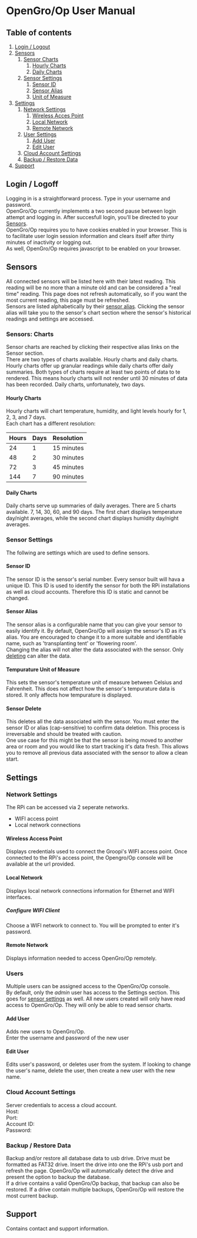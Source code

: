 OpenGro/Op User Manual
==================

## Table of contents

1. [Login / Logout](#login_off)
2. [Sensors](#sensors)
	1. [Sensor Charts](#sensor_charts)
		1. [Hourly Charts](#hourly_charts)
		2. [Daily Charts](#daily_charts)
	2. [Sensor Settings](#sensor_settings)
		1. [Sensor ID](#sensor_id)
		2. [Sensor Alias](#sensor_alias)
		2. [Unit of Measure](#uom)
3. [Settings](#settings)
	1. [Network Settings](#network_settings)
		1. [Wireless Acces Point](#network_ap)
		2. [Local Network](#network_local)
		3. [Remote Network](#network_remote)
	2. [User Settings](#user_settings)
		1. [Add User](#user_add)
		2. [Edit User](#user_edit)
	3. [Cloud Account Settings](#cloud_account_settings)
	4. [Backup / Restore Data](#backup_restore)
4. [Support](#support)

<a name="login_off"></a>
## Login / Logoff
Logging in is a straightforward process. Type in your username and password.  
OpenGro/Op currently implements a two second pause between login attempt and logging in. After succesfull login, you'll be directed to your [Sensors](#sensors).  
OpenGro/Op requires you to have cookies enabled in your browser. This is to facilitate user login session information and clears itself after thirty minutes of inactivity or logging out.  
As well, OpenGro/Op requires javascript to be enabled on your browser.
<a name="sensors"></a>
## Sensors
All connected sensors will be listed here with their latest reading. This reading will be no more than a minute old and can be considered a "real time" reading. This page does not refresh automatically, so if you want the most current reading, this page must be refreshed.  
Sensors are listed alphabetically by their [sensor alias](#sensor_alias). Clicking the sensor alias will take you to the sensor's chart section where the sensor's historical readings and settings are accessed.

<a name="sensor_charts"></a>
### Sensors: Charts
Sensor charts are reached by clicking their respective alias links on the Sensor section.  
There are two types of charts available. Hourly charts and daily charts. Hourly charts offer up granular readings while daily charts offer daily summaries.
Both types of charts require at least two points of data to te rendered. This means hourly charts will not render until 30 
minutes of data has been recorded. Daily charts, unfortunately, two days.
<a name="hourly_charts"></a>
#### Hourly Charts
Hourly charts will chart temperature, humidity, and light levels hourly for 1, 2, 3, and 7 days.  
Each chart has a different resolution:

| Hours | Days | Resolution |
|:------|:-----|:-----------|
| 24    | 1    | 15 minutes |
| 48    | 2    | 30 minutes |
| 72    | 3    | 45 minutes |
| 144   | 7    | 90 minutes |


<a name="daily_charts"></a>
#### Daily Charts
Daily charts serve up summaries of daily averages. There are 5 charts available. 7, 14, 30, 60, and 90 days. The first chart displays temperature day/night averages, while the second chart displays humidity day/night averages.

<a name="sensor_settings"></a>
### Sensor Settings
The follwing are settings which are used to define sensors.

<a name="sensor_id"></a>
#### Sensor ID
The sensor ID is the sensor's serial number. Every sensor built will hava a unique ID. This ID is used to identify the sensor for both the RPi installations as well as cloud accounts. Therefore this ID is static and cannot be changed. 

<a name="sensor_alias"></a>
#### Sensor Alias
The sensor alias is a configurable name that you can give your sensor to easily identify it. By default, OpenGro/Op will assign the sensor's ID as it's alias. You are encouraged to change it to a more suitable and identifiable name, such as 'transplanting tent' or 'flowering room'.  
Changing the alias will not alter the data associated with the sensor. Only [deleting](#sensor_delete) can alter the data.
<a name="uom"></a>
#### Tempurature Unit of Measure
This sets the sensor's temperature unit of measure between Celsius and Fahrenheit. This does not affect how the sensor's tempurature data is stored. It only affects how tempurature is displayed.

<a name="sensor_delete"></a>
#### Sensor Delete
This deletes all the data associated with the sensor. You must enter the sensor ID or alias (cap-sensitive) to confirm data deletion. This process is irreversable and should be treated with caution.  
One use case for this might be that the sensor is being moved to another area or room and you would like to start tracking it's data fresh. This allows you to remove all previous data associated with the sensor to allow a clean start.

<a name="settings"></a>
## Settings

<a name="network_settings"></a>
### Network Settings
The RPi can be accessed via 2 seperate networks.  
+ WIFI access point
+ Local network connections

<a name="network_ap"></a>
#### Wireless Access Point
Displays credentials used to connect the Groopi's WIFI access point.
Once connected to the RPi's access point, the Opengro/Op console will be available at the url provided.  

<a name="network_local"></a>
#### Local Network
Displays local network connections information for Ethernet and WIFI interfaces.

<a name="wifi_config"></a>
##### Configure WIFI Client
Choose a WIFI network to connect to. You will be prompted to enter it's password.

<a name="network_remote"></a>
#### Remote Network
Displays information needed to access OpenGro/Op remotely. 

<a name="user_settings"></a>
### Users
Multiple users can be assigned access to the OpenGro/Op console.  
By default, only the _admin_ user has access to the Settings section. This goes for [sensor settings](#sensor_settings) as well.  All new users created will only have read access to OpenGro/Op. They will only be able to read sensor charts.

<a name="user_add"></a>
#### Add User
Adds new users to OpenGro/Op.  
Enter the username and password of the new user

<a name="Edit User"></a>
#### Edit User
Edits user's password, or deletes user from the system. If looking to change the user's name, delete the user, then create a new user with the new name.

<a name="cloud_account_settings"></a>
### Cloud Account Settings
Server credentials to access a cloud account.  
Host:  
Port:  
Account ID:  
Password:  


<a name="backup_restore"></a>
### Backup / Restore Data
Backup and/or restore all database data to usb drive. Drive must be formatted as FAT32 drive. Insert the drive into one the RPi's usb port and refresh the page. OpenGro/Op will automatically detect the drive and present the option to backup the database.  
If a drive contains a valid OpenGro/Op backup, that backup can also be restored. If a drive contain multiple backups, OpenGro/Op will restore the most current backup.

<a name="support"></a>
## Support
Contains contact and support information.

